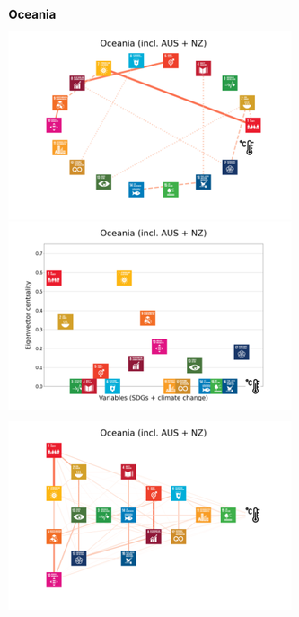 ## Oceania

<img src="../Oceania (incl. AUS + NZ)/Oceania (incl. AUS + NZ)_circular_network_logos.png">
<img src="../Oceania (incl. AUS + NZ)/Oceania (incl. AUS + NZ)_eigenvector_centrality.png">
<br>
<br>
<img src="../Oceania (incl. AUS + NZ)/Oceania (incl. AUS + NZ)_multipartite_network_logos_cluster.png">

